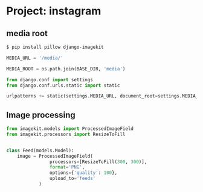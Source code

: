 # Project: instagram

## media root

```bash
$ pip install pillow django-imagekit
```

```python
MEDIA_URL = '/media/'

MEDIA_ROOT = os.path.join(BASE_DIR, 'media')
```

```python
from django.conf import settings
from django.conf.urls.static import static

urlpatterns += static(settings.MEDIA_URL, document_root=settings.MEDIA_ROOT)
```

## Image processing

```python
from imagekit.models import ProcessedImageField
from imagekit.processors import ResizeToFill


class Feed(models.Model):
    image = ProcessedImageField(
                processors=[ResizeToFill(300, 300)],
                format='PNG',
                options={'quality': 100},
                upload_to='feeds'
            )
```

